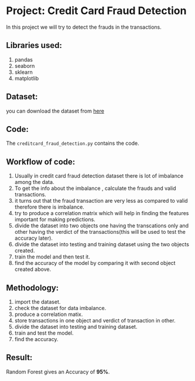 #  Project: Credit Card Fraud Detection
In this project we will try to detect the frauds in the transactions.
## Libraries used:
1. pandas
2. seaborn
3. sklearn
4. matplotlib
## Dataset:
you can download the dataset from [here](https://www.kaggle.com/mlg-ulb/creditcardfraud/ )
## Code:
The `creditcard_fraud_detection.py` contains the code.

## Workflow of code:
1. Usually in credit card fraud detection dataset there is lot of imbalance among the data.
2. To get the info about the imbalance , calculate the frauds and valid transactions.
3. it turns out that the fraud transaction are very less as compared to valid therefore there is imbalance.
4. try to produce a correlation matrix which will help in finding the features important for making predictions.
5. divide the dataset into two objects one having the transcations only and other having the verdict of the transactions(this will be used to test the accuracy later).
6. divide the dataset into testing and training dataset using the two objects created.
7. train the model and then test it.
8. find the accuracy of the model by comparing it with second object created above.

## Methodology:
1. import the dataset.
2. check the dataset for data imbalance.
3. produce a correlation matix.
4. store transactions in one object and verdict of transaction in other.
5. divide the dataset into testing and training dataset.
6. train and test the model.
7. find the accuracy.

## Result: 
Random Forest gives an Accuracy of **95%**.
